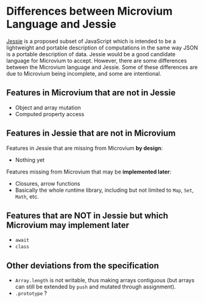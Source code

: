 # Differences between Microvium Language and Jessie

[Jessie](https://github.com/Agoric/Jessie) is a proposed subset of JavaScript which is intended to be a lightweight and portable description of computations in the same way JSON is a portable description of data. Jessie would be a good candidate language for Microvium to accept. However, there are some differences between the Microvium language and Jessie. Some of these differences are due to Microvium being incomplete, and some are intentional.

## Features in Microvium that are not in Jessie

  - Object and array mutation
  - Computed property access

## Features in Jessie that are not in Microvium

Features in Jessie that are missing from Microvium **by design**:

  - Nothing yet

Features missing from Microvium that may be **implemented later**:

  - Closures, arrow functions
  - Basically the whole runtime library, including but not limited to `Map`, `Set`, `Math`, etc.

## Features that are NOT in Jessie but which Microvium may implement later

  - `await`
  - `class`

## Other deviations from the specification

  - `Array.length` is not writable, thus making arrays contiguous (but arrays can still be extended by `push` and mutated through assignment).
  - `.prototype` ?